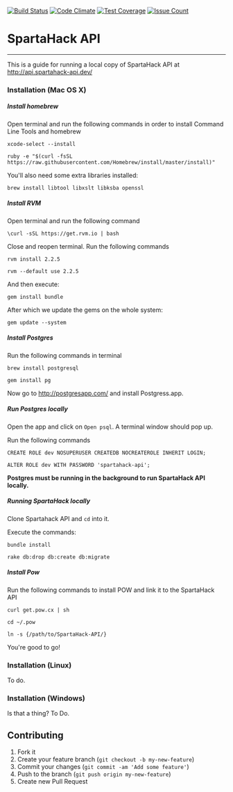[![Build Status](https://travis-ci.org/bogdanpozderca/SpartaHack-API.svg?branch=master)](https://travis-ci.org/bogdanpozderca/SpartaHack-API)
[![Code Climate](https://codeclimate.com/github/bogdanpozderca/SpartaHack-API/badges/gpa.svg)](https://codeclimate.com/github/bogdanpozderca/SpartaHack-API)
[![Test Coverage](https://codeclimate.com/github/bogdanpozderca/SpartaHack-API/badges/coverage.svg)](https://codeclimate.com/github/bogdanpozderca/SpartaHack-API/coverage)
[![Issue Count](https://codeclimate.com/github/bogdanpozderca/SpartaHack-API/badges/issue_count.svg)](https://codeclimate.com/github/bogdanpozderca/SpartaHack-API)

# SpartaHack API
****

This is a guide for running a local copy of SpartaHack API at http://api.spartahack-api.dev/

### Installation (Mac OS X)

##### Install homebrew
Open terminal and run the following commands in order to install Command Line Tools and homebrew

    xcode-select --install
    
    ruby -e "$(curl -fsSL https://raw.githubusercontent.com/Homebrew/install/master/install)"
    
You'll also need some extra libraries installed:

    brew install libtool libxslt libksba openssl

##### Install RVM
Open terminal and run the following command

    \curl -sSL https://get.rvm.io | bash

Close and reopen terminal. Run the following commands        
    
    rvm install 2.2.5

    rvm --default use 2.2.5

And then execute:

    gem install bundle
    
After which we update the gems on the whole system:

    gem update --system


##### Install Postgres
Run the following commands in terminal
    
    brew install postgresql
    
    gem install pg

Now go to http://postgresapp.com/ and install Postgress.app.

##### Run Postgres locally
Open the app and click on `Open psql`. A terminal window should pop up.

Run the following commands

    CREATE ROLE dev NOSUPERUSER CREATEDB NOCREATEROLE INHERIT LOGIN;

    ALTER ROLE dev WITH PASSWORD 'spartahack-api';
    
**Postgres must be running in the background to run SpartaHack API locally.**

##### Running SpartaHack locally

Clone Spartahack API and `cd` into it.

Execute the commands:

    bundle install

    rake db:drop db:create db:migrate

##### Install Pow
Run the following commands to install POW and link it to the SpartaHack API
    
    curl get.pow.cx | sh
    
    cd ~/.pow
    
    ln -s {/path/to/SpartaHack-API/}
    
You're good to go!



### Installation (Linux)
To do.

### Installation (Windows)
Is that a thing? To Do.

## Contributing

1. Fork it
2. Create your feature branch (`git checkout -b my-new-feature`)
3. Commit your changes (`git commit -am 'Add some feature'`)
4. Push to the branch (`git push origin my-new-feature`)
5. Create new Pull Request
